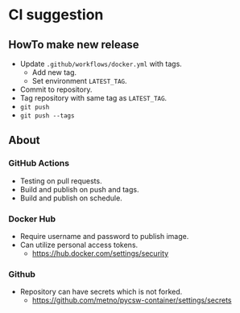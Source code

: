 # CI suggestion

## HowTo make new release

* Update `.github/workflows/docker.yml` with tags.
    * Add new tag.
    * Set environment `LATEST_TAG`.
* Commit to repository.
* Tag repository with same tag as `LATEST_TAG`.
* `git push`
* `git push --tags`

## About

### GitHub Actions

* Testing on pull requests.
* Build and publish on push and tags.
* Build and publish on schedule.

### Docker Hub

* Require username and password to publish image.
* Can utilize personal access tokens.
    * https://hub.docker.com/settings/security

### Github

* Repository can have secrets which is not forked.
    * https://github.com/metno/pycsw-container/settings/secrets
